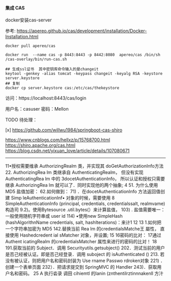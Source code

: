 #### 集成 CAS

docker安装cas-server

参考: https://apereo.github.io/cas/development/installation/Docker-Installation.html
```docker
docker pull apereo/cas

docker run  --name cas -p 8443:8443 -p 8442:8080  apereo/cas /bin/sh /cas-overlay/bin/run-cas.sh

## 生成ssl证书  其中密钥库命令输入的是changeit
keytool -genkey -alias tomcat -keypass changeit -keyalg RSA -keystore server.keystore
## 复制
docker cp server.keystore cas:/etc/cas/thekeystore

```

访问：https://localhost:8443/cas/login

用户名：casuser
密码：Mellon

TODO 
待处理：

[x] https://github.com/willwu1984/springboot-cas-shiro

https://www.cnblogs.com/hellxz/p/15768700.html
https://shiro.apache.org/cas.html
https://blog.csdn.net/yixuan_love/article/details/107080671


---
11•授权需要维承 AuthorizingRealm 类，并实现其 doGetAuthorizationInfo方法
22. AuthorizingRea lm 类继承自 AuthenticatingRealm， 但没有实现 AuthenticatingRea lm 中的
    3docetAuthenticationInfo， 所以认证和授权只需要继承 AuthorizingRea lm 就可以了．同时实现他的两个抽象;
    4
51. 为什么使用 MD5 盐值加密：
    62.如何做到：
71) ．在docetAuthenticationInfo 方法返回值创建 Simp leAuthenticationInf• 对象的时候，需要使用
    8 SimpleAuthenticationInfo (principal, credentials, credentialssalt, realmvame)构造司
    9.2)。使用Bytesource .util.bytes(）来计算盐值，
103) . 盐值需要唯一：
     一般使用随机字符串或 user id
114) •使用new SimpleHash (hashAlgorithnName credentials,
     salt, hashIterations)：来计1
     12
     13 1.如何把一个字符串加密为 MD5
     142.替换当前 Rea lm 的credentialsMatche王 屬性， 直接使用 Hashedcredent ial sMatcher 对象，并设置;
     15
     16密码的比对：
     17通过 Authent icatingRealm 的credentialsMatcher 属性来进行的密码的比对！
     18
     191.获取当前的 Subject．调用 Securityutils.getsubject()
     202．测试当前的用户是否己经被认证。即是否己经登录．调用 suboject 的 isAuthenticated ()
213.
若没有被认证，则把用户名和密码封装为 Use rname Passwo rdroken对象
221) ．创建一个表单页面
     232）．把请求提交到 SpringMVC 的 Handler
     243)．获取用户名和密码。
     25 A
     执行沯录
     调田 cihiemtl 的lanin (znthentilrztinnnakenll
     方汁